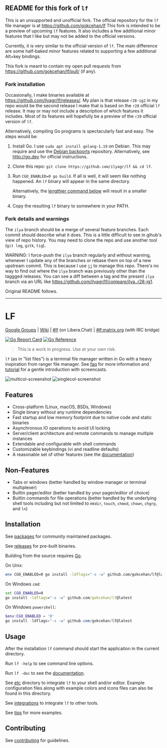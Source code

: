 ## README for this fork of `lf`

This is an unsupported and unofficial fork. The official repository for the `lf`
file manager is at https://github.com/gokcehan/lf This fork is intended to be a
preview of upcoming `lf` features. It also includes a few additional minor
features that I like but may not be added to the official versions.

Currently, it is very similar to the official version of `lf`. The main
difference are some half-baked minor features related to supporting a few
additional Alt+key bindings.

This fork is meant to contain my open pull requests from
https://github.com/gokcehan/lf/pull/ (if any).

### Fork installation

Occasionally, I make binaries available at
https://github.com/ilyagr/lf/releases/. My plan is that release `r28-ig2` in my
repo would be the second release I make that is based on the `r28` official `lf`
release. It may or may not include a description of which features it includes.
Most of its features will hopefully be a preview of the `r29` official version
of `lf`.

Alternatively, compiling Go programs is spectacularly fast and easy. The steps
would be:

1. Install Go. I use `sudo apt install golang-1.19` on Debian. This may require
   and use the [Debian backports](https://backports.debian.org/Instructions/)
   repository. Alternatively, see http://go.dev for official instructions.
2. Clone this repo: `git clone https://github.com/ilyagr/lf && cd lf`.
3. Run `CGO_ENABLED=0 go build`. If all is well, it will seem like nothing
   happened. An `lf` binary will appear in the same directory.

   Alternatively, the [lengthier command
   below](https://github.com/ilyagr/lf#installation) will result in a smaller
   binary.

4. Copy the resulting `lf` binary to somewhere in your PATH.

### Fork details and warnings

The `ilya` branch should be a merge of several feature branches.
Each commit should describe what it does.
This is a little difficult to see in gihub's view of repo history.
You may need to clone the repo and use another tool (`git log`, `gitk`, `tig`).

WARNING: I force-push the `ilya` branch regularly and without warning, whenever I update any of the branches or rebase them on top of a new upstream commit.
This is because I use [`jj`](https://github.com/martinvonz/jj) to manage this repo.
There's no way to find out where the `ilya` branch was previously other than the taggged releases.
You can see a diff between a tag and the present `ilya` branch via an URL like https://github.com/ilyagr/lf/compare/ilya..r28-ig1.

Original README follows.

---------------------------------------------------

# LF

[Google Groups](https://groups.google.com/forum/#!forum/lf-fm)
| [Wiki](https://github.com/gokcehan/lf/wiki)
| [#lf](https://web.libera.chat/#lf) (on Libera.Chat)
| [#lf:matrix.org](https://matrix.to/#/#lf:matrix.org) (with IRC bridge)

[![Go Report Card](https://goreportcard.com/badge/github.com/gokcehan/lf)](https://goreportcard.com/report/github.com/gokcehan/lf)
[![Go Reference](https://pkg.go.dev/badge/github.com/gokcehan/lf.svg)](https://pkg.go.dev/github.com/gokcehan/lf)

> This is a work in progress. Use at your own risk.

`lf` (as in "list files") is a terminal file manager written in Go with a heavy inspiration from ranger file manager.
See [faq](https://github.com/gokcehan/lf/wiki/FAQ) for more information and [tutorial](https://github.com/gokcehan/lf/wiki/Tutorial) for a gentle introduction with screencasts.

![multicol-screenshot](http://i.imgur.com/DaTUenu.png)
![singlecol-screenshot](http://i.imgur.com/p95xzUj.png)

## Features

- Cross-platform (Linux, macOS, BSDs, Windows)
- Single binary without any runtime dependencies
- Fast startup and low memory footprint due to native code and static binaries
- Asynchronous IO operations to avoid UI locking
- Server/client architecture and remote commands to manage multiple instances
- Extendable and configurable with shell commands
- Customizable keybindings (vi and readline defaults)
- A reasonable set of other features (see the [documentation](https://pkg.go.dev/github.com/gokcehan/lf))

## Non-Features

- Tabs or windows (better handled by window manager or terminal multiplexer)
- Builtin pager/editor (better handled by your pager/editor of choice)
- Builtin commands for file operations (better handled by the underlying shell tools including but not limited to `mkdir`, `touch`, `chmod`, `chown`, `chgrp`, and `ln`)

## Installation

See [packages](https://github.com/gokcehan/lf/wiki/Packages) for community maintained packages.

See [releases](https://github.com/gokcehan/lf/releases) for pre-built binaries.

Building from the source requires [Go](https://go.dev/).

On Unix:

```bash
env CGO_ENABLED=0 go install -ldflags="-s -w" github.com/gokcehan/lf@latest
```

On Windows `cmd`:

```cmd
set CGO_ENABLED=0
go install -ldflags="-s -w" github.com/gokcehan/lf@latest
```

On Windows `powershell`:

```powershell
$env:CGO_ENABLED = '0'
go install -ldflags="-s -w" github.com/gokcehan/lf@latest
```

## Usage

After the installation `lf` command should start the application in the current directory.

Run `lf -help` to see command line options.

Run `lf -doc` to see the [documentation](https://pkg.go.dev/github.com/gokcehan/lf).

See [etc](etc) directory to integrate `lf` to your shell and/or editor.
Example configuration files along with example colors and icons files can also be found in this directory.

See [integrations](https://github.com/gokcehan/lf/wiki/Integrations) to integrate `lf` to other tools.

See [tips](https://github.com/gokcehan/lf/wiki/Tips) for more examples.

## Contributing

See [contributing](https://github.com/gokcehan/lf/wiki/Contributing) for guidelines.
